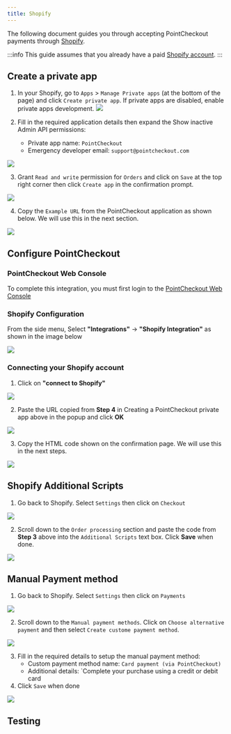 ```yaml
---
title: Shopify
---
```


The following document guides you through accepting PointCheckout payments through [Shopify](https://www.shopify.com).

:::info
This guide assumes that you already have a paid [Shopify account](https://www.shopify.com).
:::

## Create a private app
1. In your Shopify, go to `Apps` > `Manage Private apps` (at the bottom of the page) and click `Create private app`. If private apps are disabled, enable private apps development.
![](/img/docs/integrate/ecomm/shopify/shopify-1.png)

2. Fill in the required application details then expand the Show inactive Admin API permissions:
    - Private app name: `PointCheckout`
    - Emergency developer email: `support@pointcheckout.com`

![](/img/docs/integrate/ecomm/shopify/shopify-2.png)

3. Grant `Read and write` permission for `Orders` and click on `Save` at the top right corner then click `Create app` in the confirmation prompt.

![](/img/docs/integrate/ecomm/shopify/shopify-3.png)

4. Copy the `Example URL` from the PointCheckout application as shown below. We will use this in the next section.

![](/img/docs/integrate/ecomm/shopify/shopify-4.png)

## Configure PointCheckout

### PointCheckout Web Console

To complete this integration, you must first login to the [PointCheckout Web Console](/guides/portal/login)

### Shopify Configuration

From the side menu, Select **"Integrations"** -> **"Shopify Integration"** as shown in the image below

![](/img/docs/integrate/ecomm/shopify/shopify-connect-1.png)

### Connecting your Shopify account

1. Click on **"connect to Shopify"**

![](/img/docs/integrate/ecomm/shopify/shopify-connect-2.png)

2. Paste the URL copied from **Step 4** in Creating a PointCheckout private app above in the popup and click **OK**

![](/img/docs/integrate/ecomm/shopify/shopify-connect-3.png)

3. Copy the HTML code shown on the confirmation page. We will use this in the next steps.

![](/img/docs/integrate/ecomm/shopify/shopify-connect-4.png)

## Shopify Additional Scripts

1. Go back to Shopify. Select `Settings` then click on `Checkout`

![](/img/docs/integrate/ecomm/shopify/shopify-setup-1.png)

2. Scroll down to the `Order processing` section and paste the code from **Step 3** above into the `Additional Scripts` text box. Click **Save** when done.

![](/img/docs/integrate/ecomm/shopify/shopify-setup-2.png)

## Manual Payment method

1. Go back to Shopify. Select `Settings` then click on `Payments`

![](/img/docs/integrate/ecomm/shopify/shopify-setup-3.png)

2. Scroll down to the `Manual payment methods`. Click on `Choose alternative payment` and then select `Create custome payment method`.

![](/img/docs/integrate/ecomm/shopify/shopify-setup-4.png)

3. Fill in the required details to setup the manual payment method:
    - Custom payment method name: `Card payment (via PointCheckout)`
    - Additional details: `Complete your purchase using a credit or debit card
4. Click `Save` when done

![](/img/docs/integrate/ecomm/shopify/shopify-setup-5.png)

## Testing
